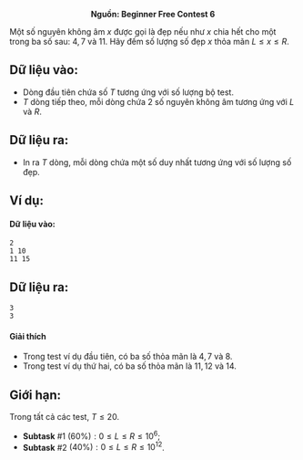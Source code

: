 **<center>Nguồn: Beginner Free Contest 6</center>**

Một số nguyên không âm $x$ được gọi là đẹp nếu như $x$ chia hết cho một trong ba số sau: $4, 7$ và $11$. Hãy đếm số lượng số đẹp $x$ thỏa mãn $L ≤ x ≤ R$.

## Dữ liệu vào:
- Dòng đầu tiên chứa số $T$ tương ứng với số lượng bộ test.
- $T$ dòng tiếp theo, mỗi dòng chứa $2$ số nguyên không âm tương ứng với $L$ và $R$.

## Dữ liệu ra:
- In ra $T$ dòng, mỗi dòng chứa một số duy nhất tương ứng với số lượng số đẹp.

## Ví dụ:
#### Dữ liệu vào:
```
2
1 10
11 15
```

## Dữ liệu ra:
```
3
3
```

#### Giải thích
- Trong test ví dụ đầu tiên, có ba số thỏa mãn là $4, 7$ và $8$.
- Trong test ví dụ thứ hai, có ba số thỏa mãn là $11, 12$ và $14$.

## Giới hạn:
Trong tất cả các test, $T ≤ 20$.
- **Subtask** $\#1$ $(60\%): 0 ≤ L ≤ R ≤ 10^6$;
- **Subtask** $\#2$ $(40\%): 0 ≤ L ≤ R ≤ 10^{12}$.